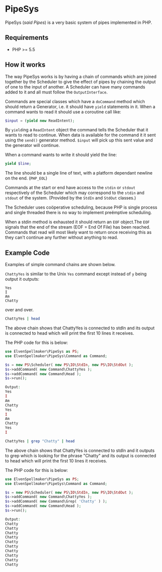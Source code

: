 PipeSys
=======

PipeSys (*said Pipes*) is a very basic system of pipes implemented in PHP.

## Requirements
 * PHP >= 5.5

## How it works

The way PipeSys works is by having a chain of commands which are joined together
by the Scheduler to give the effect of pipes by chaining the output of one to
the input of another.
A Scheduler can have many commands added to it and all must follow the
`OutputInterface`.

Commands are special classes which have a `doCommand` method which should return
a Generator, i.e. it should have `yield` statements in it.
When a command wants to read it should use a coroutine call like:
```php
$input = (yield new ReadIntent);
```
By `yield`ing a `ReadIntent` object the command tells the Scheduler that it
wants to read to continue. When data is available for the command it it sent
using the `send()` generator method. `$input` will pick up this sent value and
the generator will continue.

When a command wants to write it should yield the line:
```php
yield $line;
```
The line should be a single line of text, with a platform dependant newline on
the end. (`PHP_EOL`)

Commands at the start or end have access to the `stdin` or `stdout` respectively
of the Scheduler which may correspond to the `stdin` and `stdout` of the
system. (Provided by the `StdIn` and `StdOut` classes.)

The Scheduler uses coöperative scheduling, because PHP is single process
and single threaded there is no way to implement preëmptive scheduling.

When a stdin method is exhausted it should return an `EOF` object.The `EOF`
signals that the end of the stream (EOF = End Of File) has been reached.
Commands that read will most likely want to return once receiving this as they
can't continue any further without anything to read.

## Example Code

Examples of simple command chains are shown below.

`ChattyYes` is similar to the Unix `Yes` command except instead of `y` being
output it outputs:
```
Yes
I
Am
Chatty
```
over and over.

```sh
ChattyYes | head
```
The above chain shows that ChattyYes is connected to stdIn and its output is
connected to head which will print the first 10 lines it receives.

The PHP code for this is below:
```php
use ElvenSpellmaker\PipeSys as PS;
use ElvenSpellmaker\PipeSys\Command as Command;

$s = new PS\Scheduler( new PS\IO\StdIn, new PS\IO\StdOut );
$s->addCommand( new Command\ChattyYes );
$s->addCommand( new Command\Head );
$s->run();

Output:
Yes
I
Am
Chatty
Yes
I
Am
Chatty
Yes
I
```


```sh
ChattyYes | grep "Chatty" | head
```
The above chain shows that ChattyYes is connected to stdIn and it outputs to
grep which is looking for the phrase "Chatty" and its output is connected to
head which will print the first 10 lines it receives.

The PHP code for this is below:
```php
use ElvenSpellmaker\PipeSys as PS;
use ElvenSpellmaker\PipeSys\Command as Command;

$s = new PS\Scheduler( new PS\IO\StdIn, new PS\IO\StdOut );
$s->addCommand( new Command\ChattyYes );
$s->addCommand( new Command\Grep( 'Chatty' ) );
$s->addCommand( new Command\Head );
$s->run();

Output:
Chatty
Chatty
Chatty
Chatty
Chatty
Chatty
Chatty
Chatty
Chatty
Chatty
```
